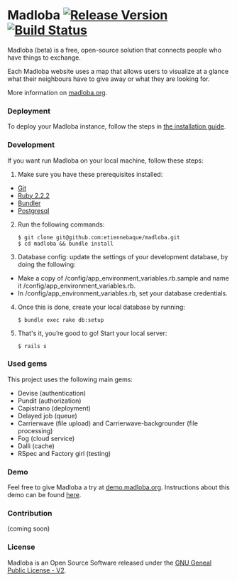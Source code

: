 # Madloba [![Release Version](https://img.shields.io/github/release/etiennebaque/madloba.svg)](https://github.com/etiennebaque/madloba/releases) [![Build Status](https://img.shields.io/travis/etiennebaque/madloba/master.svg)](https://travis-ci.org/etiennebaque/madloba)

Madloba (beta) is a free, open-source solution that connects people who have things to exchange.

Each Madloba website uses a map that allows users to visualize at a glance what their neighbours have to give away or what they are looking for.

More information on [madloba.org](http://madloba.org).

### Deployment

To deploy your Madloba instance, follow the steps in [the installation guide](https://github.com/etiennebaque/madloba/wiki/Madloba-installation-guide).

### Development
If you want run Madloba on your local machine, follow these steps:

1. Make sure you have these prerequisites installed:
  - [Git](https://github.com/etiennebaque/madloba/wiki/Install-Git-on-your-local-machine)
  - [Ruby 2.2.2](https://github.com/etiennebaque/madloba/wiki/Install-Ruby-on-your-local-machine)
  - [Bundler](http://bundler.io/)
  - [Postgresql](http://www.postgresql.org/download/)

2. Run the following commands:
    ```
    $ git clone git@github.com:etiennebaque/madloba.git
    $ cd madloba && bundle install
    ```
3. Database config: update the settings of your development database, by doing the following:
  - Make a copy of /config/app_environment_variables.rb.sample and name it /config/app_environment_variables.rb.
  - In /config/app_environment_variables.rb, set your database credentials. 

4. Once this is done, create your local database by running:
    ```
    $ bundle exec rake db:setup
    ```
5. That's it, you’re good to go! Start your local server:
    ```
    $ rails s
    ```

### Used gems

This project uses the following main gems:
- Devise (authentication)
- Pundit (authorization)
- Capistrano (deployment)
- Delayed job (queue)
- Carrierwave (file upload) and Carrierwave-backgrounder (file processing)
- Fog (cloud service)
- Dalli (cache)
- RSpec and Factory girl (testing)

### Demo

Feel free to give Madloba a try at [demo.madloba.org](http://demo.madloba.org). Instructions about this demo can be found [here](https://github.com/etiennebaque/madloba/wiki/Madloba-demo-instructions).

### Contribution

(coming soon)

### License

Madloba is an Open Source Software released under the [GNU Geneal Public License - V2](http://www.gnu.org/licenses/gpl-2.0.html).

